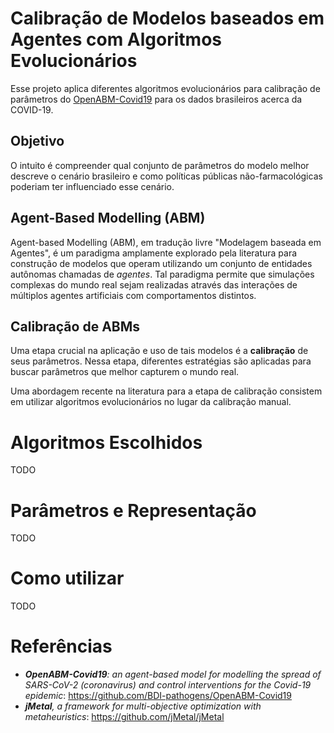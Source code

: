 # Calibração de Modelos baseados em Agentes com Algoritmos Evolucionários

Esse projeto aplica diferentes algoritmos evolucionários para calibração de parâmetros do [OpenABM-Covid19](https://github.com/BDI-pathogens/OpenABM-Covid19) para os dados brasileiros acerca da COVID-19.

## Objetivo

O intuito é compreender qual conjunto de parâmetros do modelo melhor descreve o cenário brasileiro e como políticas públicas não-farmacológicas poderiam ter influenciado esse cenário.

## Agent-Based Modelling (ABM)

Agent-based Modelling (ABM), em tradução livre "Modelagem baseada em Agentes", é um paradigma amplamente explorado pela literatura para construção de modelos que operam utilizando um conjunto de entidades autônomas chamadas de *agentes*. Tal paradigma permite que simulações complexas do mundo real sejam realizadas através das interações de múltiplos agentes artificiais com comportamentos distintos.

## Calibração de ABMs

Uma etapa crucial na aplicação e uso de tais modelos é a **calibração** de seus parâmetros. Nessa etapa, diferentes estratégias são aplicadas para buscar parâmetros que melhor capturem o mundo real. 

Uma abordagem recente na literatura para a etapa de calibração consistem em utilizar algoritmos evolucionários no lugar da calibração manual.

# Algoritmos Escolhidos

TODO

# Parâmetros e Representação

TODO

# Como utilizar

TODO

# Referências

- ***OpenABM-Covid19**: an agent-based model for modelling the spread of SARS-CoV-2 (coronavirus) and control interventions for the Covid-19 epidemic*: https://github.com/BDI-pathogens/OpenABM-Covid19
- ***jMetal**, a framework for multi-objective optimization with metaheuristics*: https://github.com/jMetal/jMetal